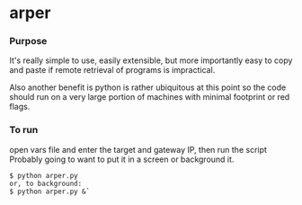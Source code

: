 # arper

### Purpose
It's really simple to use, easily extensible,
but more importantly easy to copy and paste if remote retrieval of programs
is impractical.

Also another benefit is python is rather ubiquitous at this point
so the code should run on a very large portion of machines with minimal 
footprint or red flags. 

### To run
open vars file and enter the target and gateway IP, then run the script <br>
Probably going to want to put it in a screen or background it. <br>
~~~~
$ python arper.py 
or, to background:
$ python arper.py &`
~~~~